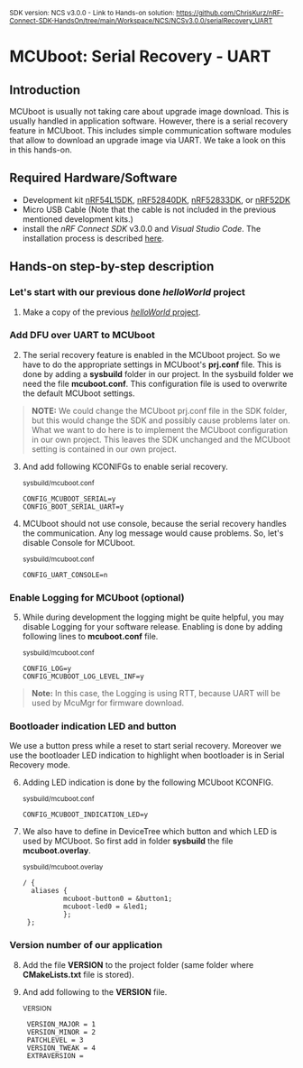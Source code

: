 <sup>SDK version: NCS v3.0.0  -  Link to Hands-on solution: https://github.com/ChrisKurz/nRF-Connect-SDK-HandsOn/tree/main/Workspace/NCS/NCSv3.0.0/serialRecovery_UART</sup>

# MCUboot: Serial Recovery - UART

## Introduction

MCUboot is usually not taking care about upgrade image download. This is usually handled in application software. However, there is a serial recovery feature in MCUboot. This includes simple communication software modules that allow to download an upgrade image via UART. We take a look on this in this hands-on.

## Required Hardware/Software
- Development kit [nRF54L15DK](https://www.nordicsemi.com/Products/Development-hardware/nRF54L15-DK), [nRF52840DK](https://www.nordicsemi.com/Products/Development-hardware/nRF52840-DK), [nRF52833DK](https://www.nordicsemi.com/Products/Development-hardware/nRF52833-DK), or [nRF52DK](https://www.nordicsemi.com/Products/Development-hardware/nrf52-dk) 
- Micro USB Cable (Note that the cable is not included in the previous mentioned development kits.)
- install the _nRF Connect SDK_ v3.0.0 and _Visual Studio Code_. The installation process is described [here](https://academy.nordicsemi.com/courses/nrf-connect-sdk-fundamentals/lessons/lesson-1-nrf-connect-sdk-introduction/topic/exercise-1-1/).

## Hands-on step-by-step description 

### Let's start with our previous done _helloWorld_ project

1) Make a copy of the previous [_helloWorld_ project](mcuboot_AddToProject.md). 


### Add DFU over UART to MCUboot

2) The serial recovery feature is enabled in the MCUboot project. So we have to do the appropriate settings in MCUboot's __prj.conf__ file. This is done by adding a __sysbuild__ folder in our project. In the sysbuild folder we need the file __mcuboot.conf__. This configuration file is used to overwrite the default MCUboot settings.

> __NOTE:__ We could change the MCUboot prj.conf file in the SDK folder, but this would change the SDK and possibly cause problems later on. What we want to do here is to implement the MCUboot configuration in our own project. This leaves the SDK unchanged and the MCUboot setting is contained in our own project.

3) And add following KCONIFGs to enable serial recovery.

    <sup>sysbuild/mcuboot.conf</sup>

       CONFIG_MCUBOOT_SERIAL=y
       CONFIG_BOOT_SERIAL_UART=y

4) MCUboot should not use console, because the serial recovery handles the communication. Any log message would cause problems. So, let's disable Console for MCUboot.

    <sup>sysbuild/mcuboot.conf</sup>
    
       CONFIG_UART_CONSOLE=n


### Enable Logging for MCUboot (optional)

5) While during development the logging might be quite helpful, you may disable Logging for your software release. Enabling is done by adding following lines to __mcuboot.conf__ file.

    <sup>sysbuild/mcuboot.conf</sup>
    
       CONFIG_LOG=y
       CONFIG_MCUBOOT_LOG_LEVEL_INF=y

> __Note:__ In this case, the Logging is using RTT, because UART will be used by McuMgr for firmware download.
> 


### Bootloader indication LED and button

We use a button press while a reset to start serial recovery. Moreover we use the bootloader LED indication to highlight when bootloader is in Serial Recovery mode.

6) Adding LED indication is done by the following MCUboot KCONFIG.

    <sup>sysbuild/mcuboot.conf</sup>

       CONFIG_MCUBOOT_INDICATION_LED=y

7) We also have to define in DeviceTree which button and which LED is used by MCUboot. So first add in folder __sysbuild__ the file __mcuboot.overlay__.

    <sup>sysbuild/mcuboot.overlay</sup>

       / {
         aliases {
                 mcuboot-button0 = &button1;
                 mcuboot-led0 = &led1;
                 };
        };


### Version number of our application

8) Add the file __VERSION__ to the project folder (same folder where __CMakeLists.txt__ file is stored).
9) And add following to the __VERSION__ file.

    <sup>VERSION</sup>   

        VERSION_MAJOR = 1
        VERSION_MINOR = 2
        PATCHLEVEL = 3
        VERSION_TWEAK = 4
        EXTRAVERSION = 
